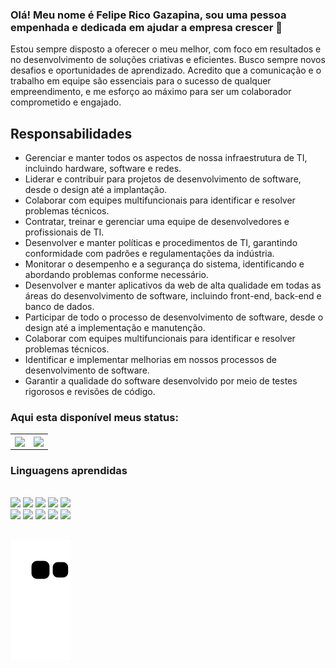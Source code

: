 ### Olá! Meu nome é Felipe Rico Gazapina, sou uma pessoa empenhada e dedicada em ajudar a empresa crescer 👋

Estou sempre disposto a oferecer o meu melhor, com foco em resultados e no desenvolvimento de soluções criativas e eficientes. Busco sempre novos desafios e oportunidades de aprendizado. Acredito que a comunicação e o trabalho em equipe são essenciais para o sucesso de qualquer empreendimento, e me esforço ao máximo para ser um colaborador comprometido e engajado.

## Responsabilidades
- Gerenciar e manter todos os aspectos de nossa infraestrutura de TI, incluindo hardware, software e redes.
- Liderar e contribuir para projetos de desenvolvimento de software, desde o design até a implantação.
- Colaborar com equipes multifuncionais para identificar e resolver problemas técnicos.
- Contratar, treinar e gerenciar uma equipe de desenvolvedores e profissionais de TI.
- Desenvolver e manter políticas e procedimentos de TI, garantindo conformidade com padrões e regulamentações da indústria.
- Monitorar o desempenho e a segurança do sistema, identificando e abordando problemas conforme necessário.
- Desenvolver e manter aplicativos da web de alta qualidade em todas as áreas do desenvolvimento de software, incluindo front-end, back-end e banco de dados.
- Participar de todo o processo de desenvolvimento de software, desde o design até a implementação e manutenção.
- Colaborar com equipes multifuncionais para identificar e resolver problemas técnicos.
- Identificar e implementar melhorias em nossos processos de desenvolvimento de software.
- Garantir a qualidade do software desenvolvido por meio de testes rigorosos e revisões de código.

### Aqui esta disponível meus status:
<!-- <div align="center">
  <a href="https://github.com/FelipeGazapina">
  <img height="180em" src="https://github-readme-stats.vercel.app/api?username=FelipeGazapina&show_icons=true&theme=midnight-purple&include_all_commits=true&count_private=true&custom_title=Felipe Rico Gazapina status"/>
  <img height="180em" src="https://github-readme-stats.vercel.app/api/top-langs/?username=FelipeGazapina&layout=compact&langs_count=10&theme=midnight-purple&exclude_repo=calculadoraPython,pythonTeste&custom_title=Linguagens mais utilizadas"/>
</div> -->
<div align="center">
<table>
    <tr>
      <td align="center" style="padding=0;width=50%;">
        <img align="center" style="padding=0;" src="https://github-readme-stats.vercel.app/api/?username=FelipeGazapina&show_icons=true&title_color=7159c1&text_color=9f9f9f&bg_color=00000000&hide_border=true&icon_color=7159c1&hide_title=true&count_private=true" />
      </td>
      <td align="center" style="padding=0;width=50%;">
        <img align="center" style="padding=0;" src="https://github-readme-stats.vercel.app/api/top-langs/?username=FelipeGazapina&show_icons=true&title_color=7159c1&text_color=9f9f9f&bg_color=00000000&hide_border=true&icon_color=7159c1&count_private=true&exclude_repo=calculadoraPython,pythonTeste" />
      </td>
    </tr>
</table>
</div>

### Linguagens aprendidas 
<div style="display: inline_block"><br>
  <img src="https://img.icons8.com/color/48/000000/html-5--v1.png"/>
  <img src="https://img.icons8.com/color/48/000000/css3.png"/>
  <img src="https://img.icons8.com/color/48/000000/javascript--v1.png"/>
  <img src="https://img.icons8.com/ultraviolet/48/000000/react--v1.png"/> 
  <img src="https://img.icons8.com/color/48/undefined/vue-js.png"/>
  <div></div>
  <img src="https://img.icons8.com/stickers/48/undefined/laravel.png"/>
  <img src="https://img.icons8.com/color/48/000000/nodejs.png"/>
  <img src="https://img.icons8.com/dusk/48/000000/php-logo.png"/>
  <img src="https://img.icons8.com/fluency/48/000000/maria-db.png"/>
  <img src="https://img.icons8.com/color/48/000000/mongodb.png"/>
<!--   <img src="https://img.icons8.com/color/48/000000/flutter.png"/> -->
<!--   <img src="https://img.icons8.com/color/48/000000/python--v1.png"/> -->
</div>
      
  ##
 <div> 
   
 
  ![Snake animation](https://github.com/rafaballerini/rafaballerini/blob/output/github-contribution-grid-snake.svg)
 
</div>
<!--   
  [![Readme Card](https://github-readme-stats.vercel.app/api/pin/?username=FelipeGazapina&repo=Projeto-Integrador-I&theme=midnight-purple)](https://github.com/FelipeGazapina/Projeto-Integrador-I) -->
